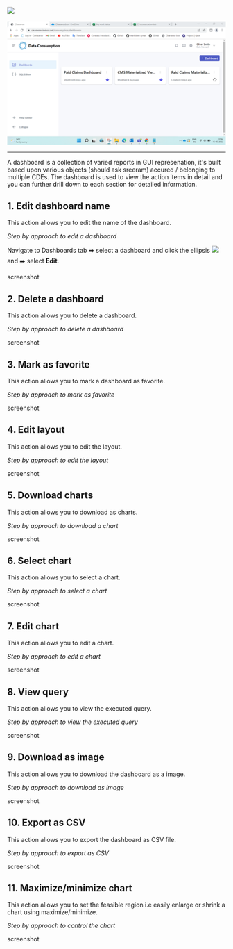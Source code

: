 ![](https://github.com/vldasika/CS_Ingest/blob/Data-Consumption/Images/Screen%203_Data%20Consumption_Home%20page.png)

![](https://github.com/vldasika/CS-Ingest/raw/Data-Consumption/Images/Screen%203_Data%20Consumption_Home%20page.png)


--- 

A dashboard is a collection of varied reports in GUI represenation, it's built based upon various objects (should ask sreeram) accured / belonging to multiple CDEs. The dashboard is used to view the action items in detail and you can further drill down to each section for detailed information.

## 1. Edit dashboard name
This action allows you to edit the name of the dashboard.

_Step by approach to edit a dashboard_

Navigate to Dashboards tab :arrow_right: select a dashboard and click the ellipsis ![](https://github.com/vldasika/CS_Ingest/blob/Data-Consumption/Images/ellipses.png) and :arrow_right: select **Edit**.

screenshot ![]()

## 2. Delete a dashboard
This action allows you to delete a dashboard.

_Step by approach to delete a dashboard_

screenshot ![]()

## 3. Mark as favorite
This action allows you to mark a dashboard as favorite.

_Step by approach to mark as favorite_

screenshot ![]()

## 4. Edit layout
This action allows you to edit the layout.

_Step by approach to edit the layout_

screenshot ![]()

## 5. Download charts
This action allows you to download as charts.

_Step by approach to download a chart_

screenshot ![]()

## 6. Select chart
This action allows you to select a chart.

_Step by approach to select a chart_

screenshot ![]()

## 7. Edit chart
This action allows you to edit a chart.

_Step by approach to edit a chart_

screenshot ![]()

## 8. View query
This action allows you to view the executed query.

_Step by approach to view the executed query_

screenshot ![]()

## 9. Download as image
This action allows you to download the dashboard as a image.

_Step by approach to download as image_

screenshot ![]()

## 10. Export as CSV
This action allows you to export the dashboard as CSV file.

_Step by approach to export as CSV_

screenshot ![]()

## 11. Maximize/minimize chart
This action allows you to set the feasible region i.e easily enlarge or shrink a chart using maximize/minimize.

_Step by approach to control the chart_

screenshot ![]()
